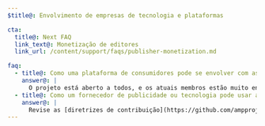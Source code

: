 ```yaml
---
$title@: Envolvimento de empresas de tecnologia e plataformas

cta:
  title@: Next FAQ
  link_text@: Monetização de editores
  link_url: /content/support/faqs/publisher-monetization.md

faq:
  - title@: Como uma plataforma de consumidores pode se envolver com as Accelerated Mobile Pages?
    answer@: |
      O projeto está aberto a todos, e os atuais membros estão muito entusiasmados com o envolvimento de plataformas de consumidores na iniciativa. O Google abriu seu cache para uso gratuito por qualquer pessoa, inclusive plataformas de consumidores que gostariam de exibir conteúdo AMP no ambiente delas. Entre em contato por meio do [Github](https://github.com/ampproject/amphtml/issues/new) e responderemos às perguntas o mais rápido possível
  - title@: Como um fornecedor de publicidade ou tecnologia pode usar as Accelerated Mobile Pages?
    answer@: |
      Revise as [diretrizes de contribuição](https://github.com/ampproject/amphtml/tree/master/3p#ads) e entre em contato por meio do [Github](https://github.com/ampproject/amphtml/issues/new).
---
```

